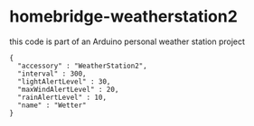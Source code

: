 # homebridge-weatherstation2

this code is part of an Arduino personal weather station project

    {
      "accessory" : "WeatherStation2",
      "interval" : 300,
      "lightAlertLevel" : 30,
      "maxWindAlertLevel" : 20,
      "rainAlertLevel" : 10,
      "name" : "Wetter"
    }
